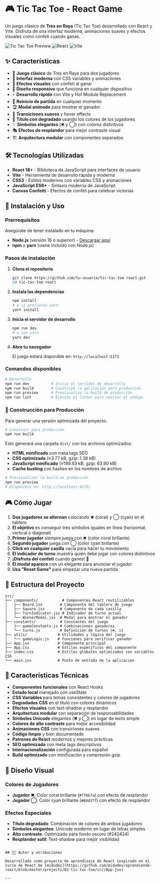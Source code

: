 # 🎮 Tic Tac Toe - React Game

Un juego clásico de **Tres en Raya** (Tic Tac Toe) desarrollado con React y Vite. Disfruta de una interfaz moderna, animaciones suaves y efectos visuales como confeti cuando ganas.

![Tic Tac Toe Preview](https://img.shields.io/badge/Status-Completed-brightgreen)
![React](https://img.shields.io/badge/React-18+-61DAFB?logo=react)
![Vite](https://img.shields.io/badge/Vite-5+-646CFF?logo=vite)

## ✨ Características

- 🎯 **Juego clásico** de Tres en Raya para dos jugadores
- 🎨 **Interfaz moderna** con CSS variables y animaciones
- 🎊 **Efectos visuales** con confeti al ganar
- 📱 **Diseño responsivo** que funciona en cualquier dispositivo
- ⚡ **Desarrollo rápido** con Vite y Hot Module Replacement
- 🔄 **Reinicio de partida** en cualquier momento
- 🏆 **Modal animado** para mostrar el ganador
- 💫 **Transiciones suaves** y hover effects
- 🌈 **Título con degradado** usando los colores de los jugadores
- ✨ **Símbolos elegantes** (✖ y ◯) con colores distintivos
- 🎭 **Efectos de resplandor** para mejor contraste visual
- 🏗️ **Arquitectura modular** con componentes separados

## 🛠️ Tecnologías Utilizadas

- **React 18+** - Biblioteca de JavaScript para interfaces de usuario
- **Vite** - Herramienta de desarrollo rápida y moderna
- **CSS3** - Estilos modernos con variables CSS y animaciones
- **JavaScript ES6+** - Sintaxis moderna de JavaScript
- **Canvas Confetti** - Efectos de confeti para celebrar victorias

## 🚀 Instalación y Uso

### Prerrequisitos

Asegúrate de tener instalado en tu máquina:
- **Node.js** (versión 16 o superior) - [Descargar aquí](https://nodejs.org/)
- **npm** o **yarn** (viene incluido con Node.js)

### Pasos de instalación

1. **Clona el repositorio**
   ```bash
   git clone https://github.com/tu-usuario/tic-tac-toe-react.git
   cd tic-tac-toe-react
   ```

2. **Instala las dependencias**
   ```bash
   npm install
   # o si prefieres yarn
   yarn install
   ```

3. **Inicia el servidor de desarrollo**
   ```bash
   npm run dev
   # o con yarn
   yarn dev
   ```

4. **Abre tu navegador**
   
   El juego estará disponible en: `http://localhost:5173`

### Comandos disponibles

```bash
# Desarrollo
npm run dev          # Inicia el servidor de desarrollo
npm run build        # Construye la aplicación para producción
npm run preview      # Previsualiza la build de producción
npm run lint         # Ejecuta el linter para revisar el código
```

### 🚀 Construcción para Producción

Para generar una versión optimizada del proyecto:

```bash
# Construir para producción
npm run build
```

Esto generará una carpeta `dist/` con los archivos optimizados:
- **HTML minificado** con meta tags SEO
- **CSS optimizado** (≈3.77 kB, gzip: 1.38 kB)
- **JavaScript minificado** (≈199.93 kB, gzip: 63.90 kB)
- **Cache busting** con hashes en los nombres de archivo

```bash
# Previsualizar la build de producción
npm run preview
# Disponible en: http://localhost:4173/
```

## 🎮 Cómo Jugar

1. **Dos jugadores se alternan** colocando ✖ (coral) y ◯ (cyan) en el tablero
2. **El objetivo** es conseguir tres símbolos iguales en línea (horizontal, vertical o diagonal)
3. **Primer jugador** siempre juega con ✖ (color coral brillante)
4. **Segundo jugador** juega con ◯ (color cyan brillante)
5. **Click en cualquier casilla** vacía para hacer tu movimiento
6. **El indicador de turno** muestra quién debe jugar con colores distintivos
7. **¡Disfruta del confeti** cuando ganes! 🎊
8. **El modal aparece** con un elegante para anunciar el jugador
9. **Usa "Reset Game"** para empezar una nueva partida

## 📁 Estructura del Proyecto

```
src/
├── components/           # Componentes React reutilizables
│   ├── Board.jsx        # Componente del tablero de juego
│   ├── Square.jsx       # Componente de cada casilla
│   ├── TurnIndicator.jsx # Indicador de turno actual
│   └── WinnerModal.jsx  # Modal para mostrar el ganador
├── constants/           # Constantes del juego
│   ├── gameConstants.js # Combinaciones ganadoras
│   └── turns.js         # Definición de turnos (✖, ◯)
├── utils/              # Utilidades y lógica del juego
│   └── gameLogic.js    # Funciones para verificar ganador
├── App.jsx             # Componente principal
├── App.css             # Estilos específicos del componente
├── index.css           # Estilos globales optimizados con variables CSS
└── main.jsx            # Punto de entrada de la aplicación
```

## 🎨 Características Técnicas

- **Componentes funcionales** con React Hooks
- **Estado local** manejado con useState
- **CSS Variables** para temas consistentes y colores de jugadores
- **Degradados CSS** en el título con colores dinámicos
- **Efectos visuales** con text-shadow y resplandor
- **Arquitectura modular** con separación de responsabilidades
- **Símbolos Unicode** elegantes (✖ y ◯) en lugar de texto simple
- **Colores de alto contraste** para mejor accesibilidad
- **Animaciones CSS** con transiciones suaves
- **Código limpio** y bien documentado
- **Patrones de React** modernos y mejores prácticas
- **SEO optimizado** con meta tags descriptivos
- **Internacionalización** configurada para español
- **Build optimizado** con minificación y compresión gzip

## 🎨 Diseño Visual

### Colores de Jugadores
- **Jugador ✖**: Color coral brillante (`#ff6b7a`) con efecto de resplandor
- **Jugador ◯**: Color cyan brillante (`#00d2ff`) con efecto de resplandor

### Efectos Especiales
- **Título degradado**: Combinación de colores de ambos jugadores
- **Símbolos elegantes**: Unicode moderno en lugar de letras simples
- **Alto contraste**: Optimizado para fondo oscuro (#242424)
- **Resplandor sutil**: Text-shadow para mejor visibilidad

```

## 👨‍💻 Autor y atribuciones

Desarrollado como proyecto de aprendizaje de React inspirado en el curso de React de [midudev](https://github.com/midudev/aprendiendo-react/blob/master/projects/02-tic-tac-toe/src/App.jsx)

---